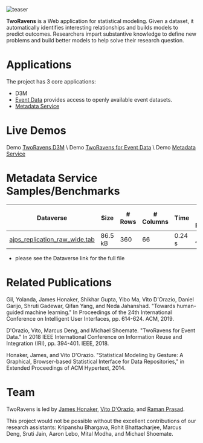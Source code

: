 ![teaser](/static/teaser.png)

**TwoRavens** is a Web application for statistical modeling. Given a dataset, it automatically identifies interesting relationships and builds models to predict outcomes. Researchers impart substantive knowledge to define new problems and build better models to help solve their research question.

# Applications

The project has 3 core applications:
* D3M
* [Event Data](/EventData/index.md) provides access to openly available event datasets.
* [Metadata Service](/Metadata/index.md)

# Live Demos
Demo [TwoRavens D3M](http://2ravens.org) \\
Demo [TwoRavens for Event Data](http://eventdata.2ravens.org) \\
Demo [Metadata Service](http://metadata.2ravens.org)

# Metadata Service Samples/Benchmarks

| Dataverse | Size | # Rows | # Columns | Time | First 100 Rows* | Result |
| --- | --- | --- | --- | --- | --- | --- | 
| [ajps_replication_raw_wide.tab](https://dataverse.harvard.edu/file.xhtml?persistentId=doi:10.7910/DVN/CQXHTH/UGSMIP&version=1.0) | 86.5 kB  | 360 | 66 | 0.24 s | [.tab](https://github.com/TwoRavens/raven-metadata-service/blob/develop/test_data/CQXHTH_ajps_lebanon_raw_wide.tab) | [.json](https://github.com/TwoRavens/raven-metadata-service/blob/develop/test_data/CQXHTH_ajps_lebanon_raw_wide.json) |
* please see the Dataverse link for the full file 

# Related Publications
Gil, Yolanda, James Honaker, Shikhar Gupta, Yibo Ma, Vito D'Orazio, Daniel Garijo, Shruti Gadewar, Qifan Yang, and Neda Jahanshad. "Towards human-guided machine learning." In Proceedings of the 24th International Conference on Intelligent User Interfaces, pp. 614-624. ACM, 2019.

D'Orazio, Vito, Marcus Deng, and Michael Shoemate. "TwoRavens for Event Data." In 2018 IEEE International Conference on Information Reuse and Integration (IRI), pp. 394-401. IEEE, 2018.

Honaker, James, and Vito D'Orazio. "Statistical Modeling by Gesture: A Graphical, Browser-based Statistical Interface for Data Repositories," in Extended Proceedings of ACM Hypertext, 2014.

# Team
TwoRavens is led by [James Honaker](http://hona.kr/), [Vito D'Orazio](http://vitodorazio.com), and [Raman Prasad](https://github.com/raprasad).

This project would not be possible without the excellent contributions of our research assistants: Kripanshu Bhargava, Rohit Bhattacharjee,  Marcus Deng, Sruti Jain, Aaron Lebo, Mital Modha, and Michael Shoemate.


